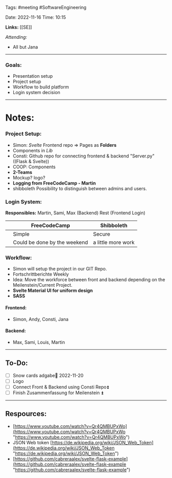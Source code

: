 Tags: #meeting #SoftwareEngineering 

Date: 2022-11-16
Time: 10:15

**Links:**  [[SE]]

*Attending:* 
- All but Jana

---
### Goals:

- Presentation setup
- Project setup
- Workflow to build platform
- Login system decision

--- 
# Notes:

### Project Setup:

- Simon: *Svelte* Frontend repo => Pages as **Folders** 
- Components in *Lib* 
- Consti: Github repo for connecting frontend & backend "Server.py" ((Flask & Svelte))
- COOP: Components 
- **2-Teams**
- Mockup? logo? 
- **Logging from FreeCodeCamp - Martin** 
- shibboleth 
	 Possibility to distinguish between admins and users.

### Login System:

**Responsibles:** Martin, Sami, Max (Backend)
Rest (Frontend Login)

|     | FreeCodeCamp                 | Shibboleth         |
| --- | ---------------------------- | ------------------ |
|     | Simple                       | Secure             |
|     | Could be done by the weekend | a little more work |

### Workflow: 

- Simon will setup the project in our GIT Repo.
- Fortschrittberichte Weekly
- Idea: Move the workforce between front and backend depending on the Meilenstein/Current Project.
- **Svelte Material UI for uniform design**
- **SASS**

#### Frontend:

- Simon, Andy, Consti, Jana

#### Backend:

- Max, Sami, Louis, Martin 

--- 
## To-Do:

- [ ] Snow cards adgabe📅 2022-11-20 
- [ ] Logo
- [ ] Connect Front & Backend using Consti Repo⏫ 
- [ ] Finish Zusammenfassung for Meilenstein ⏫ 

---
## Respources:

- [https://www.youtube.com/watch?v=Qr4QMBUPxWo](https://www.youtube.com/watch?v=Qr4QMBUPxWo "https://www.youtube.com/watch?v=Qr4QMBUPxWo")
- JSON Web token [https://de.wikipedia.org/wiki/JSON_Web_Token](https://de.wikipedia.org/wiki/JSON_Web_Token "https://de.wikipedia.org/wiki/JSON_Web_Token")
- [https://github.com/cabreraalex/svelte-flask-example](https://github.com/cabreraalex/svelte-flask-example "https://github.com/cabreraalex/svelte-flask-example")